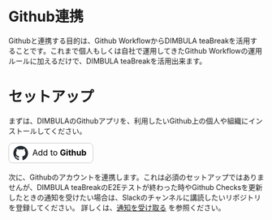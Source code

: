 # Github連携
Githubと連携する目的は、Github WorkflowからDIMBULA teaBreakを活用することです。これまで個人もしくは自社で運用してきたGithub Workflowの運用ルールに加えるだけで、DIMBULA teaBreakを活用出来ます。

# セットアップ
まずは、DIMBULAのGithubアプリを、利用したいGithub上の個人や組織にインストールしてください。

<a href="https://github.com/marketplace/dimbula-real-mobile-ci-computing" style="border-radius: 8px;background-color: white;height: 38px;display: inline-block;position: relative;width: 165px; border: 1px solid #c8c8c8;font-weight: normal !important;" target="_blank">
  <img src="../../../assets/image/github-icon.png" alt="Github" height="30" style="display: inline-block;margin: 4px 8px 5px 8px;">
  <span style="color: black; font-size: 16px; position: absolute; top: 8px;">Add to <b>Github</b></span>
</a>

次に、Githubのアカウントを連携します。これは必須のセットアップではありませんが、DIMBULA teaBreakのE2Eテストが終わった時やGithub Checksを更新したときの通知を受けたい場合は、Slackのチャンネルに講読したいリポジトリを登録してください。
詳しくは、[通知を受け取る](../docs/receive_notification.md) を参照ください。

